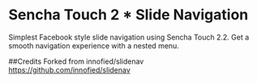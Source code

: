 # Sencha Touch 2 * Slide Navigation
Simplest Facebook style slide navigation using Sencha Touch 2.2.
Get a smooth navigation experience with a nested menu.


##Credits
Forked from innofied/slidenav
https://github.com/innofied/slidenav
